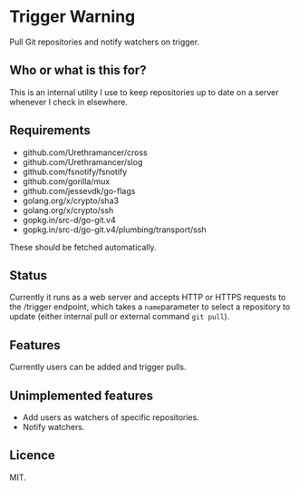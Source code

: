 # Trigger Warning
Pull Git repositories and notify watchers on trigger.

## Who or what is this for?
This is an internal utility I use to keep repositories up to date on a server whenever I check in elsewhere.

## Requirements
- github.com/Urethramancer/cross
- github.com/Urethramancer/slog
- github.com/fsnotify/fsnotify
- github.com/gorilla/mux
- github.com/jessevdk/go-flags
- golang.org/x/crypto/sha3
- golang.org/x/crypto/ssh
- gopkg.in/src-d/go-git.v4
- gopkg.in/src-d/go-git.v4/plumbing/transport/ssh

These should be fetched automatically.

## Status
Currently it runs as a web server and accepts HTTP or HTTPS requests to the /trigger endpoint, which takes a `name`parameter to select a repository to update (either internal pull or external command `git pull`).

## Features
Currently users can be added and trigger pulls.

## Unimplemented features
- Add users as watchers of specific repositories.
- Notify watchers.

## Licence
MIT.
